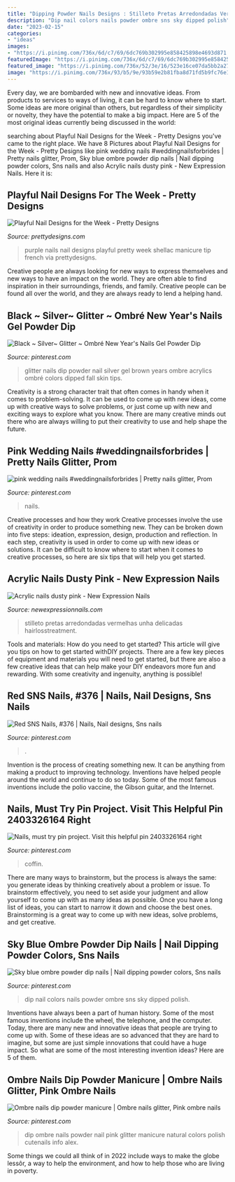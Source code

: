 ```yaml
---
title: "Dipping Powder Nails Designs : Stilleto Pretas Arredondadas Vermelhas Unha Delicadas Hairlosstreatment"
description: "Dip nail colors nails powder ombre sns sky dipped polish"
date: "2023-02-15"
categories:
- "ideas"
images:
- "https://i.pinimg.com/736x/6d/c7/69/6dc769b302995e858425898e4693d871.jpg"
featuredImage: "https://i.pinimg.com/736x/6d/c7/69/6dc769b302995e858425898e4693d871.jpg"
featured_image: "https://i.pinimg.com/736x/52/3e/16/523e16ce07da5bb2a27827d9c3162275.jpg"
image: "https://i.pinimg.com/736x/93/b5/9e/93b59e2b81fba8d71fd5b9fc76e1de52.jpg"
---
```



Every day, we are bombarded with new and innovative ideas. From products to services to ways of living, it can be hard to know where to start. Some ideas are more original than others, but regardless of their simplicity or novelty, they have the potential to make a big impact. Here are 5 of the most original ideas currently being discussed in the world: 

	

		
searching about Playful Nail Designs for the Week - Pretty Designs you've came to the right place. We have 8 Pictures about Playful Nail Designs for the Week - Pretty Designs like pink wedding nails #weddingnailsforbrides | Pretty nails glitter, Prom, Sky blue ombre powder dip nails | Nail dipping powder colors, Sns nails and also Acrylic nails dusty pink - New Expression Nails. Here it is:
		
    
## Playful Nail Designs For The Week - Pretty Designs

<img loading=lazy src="https://www.prettydesigns.com/wp-content/uploads/2014/05/Purple-Nails1.jpg" onerror="this.onerror=null;this.src='https://tse2.mm.bing.net/th?id=OIP.lRStXwSMk8jptKdiYYV5FwHaHa&amp;pid=15.1';" alt="Playful Nail Designs for the Week - Pretty Designs">

_Source: prettydesigns.com_

>purple nails nail designs playful pretty week shellac manicure tip french via prettydesigns. 

	

Creative people are always looking for new ways to express themselves and new ways to have an impact on the world. They are often able to find inspiration in their surroundings, friends, and family. Creative people can be found all over the world, and they are always ready to lend a helping hand.

    
## Black ~ Silver~ Glitter ~ Ombré New Year&#039;s Nails Gel Powder Dip

<img loading=lazy src="https://i.pinimg.com/736x/f2/4a/e9/f24ae9f9b1746dcde20926896c6b0b88.jpg" onerror="this.onerror=null;this.src='https://tse2.mm.bing.net/th?id=OIP.UIooUYKwue-fkc2GFmAurgHaJ3&amp;pid=15.1';" alt="Black ~ Silver~ Glitter ~ Ombré New Year&#039;s Nails Gel Powder Dip">

_Source: pinterest.com_

>glitter nails dip powder nail silver gel brown years ombre acrylics ombré colors dipped fall skin tips. 

	

Creativity is a strong character trait that often comes in handy when it comes to problem-solving. It can be used to come up with new ideas, come up with creative ways to solve problems, or just come up with new and exciting ways to explore what you know. There are many creative minds out there who are always willing to put their creativity to use and help shape the future.

    
## Pink Wedding Nails #weddingnailsforbrides | Pretty Nails Glitter, Prom

<img loading=lazy src="https://i.pinimg.com/736x/3d/b0/59/3db059ac4fc9689abb1ee0b55f900854.jpg" onerror="this.onerror=null;this.src='https://tse3.mm.bing.net/th?id=OIP.v-Kblh_m4ItrbP8_KCeBlwHaNJ&amp;pid=15.1';" alt="pink wedding nails #weddingnailsforbrides | Pretty nails glitter, Prom">

_Source: pinterest.com_

>nails. 

	

Creative processes and how they work
Creative processes involve the use of creativity in order to produce something new. They can be broken down into five steps: ideation, expression, design, production and reflection. In each step, creativity is used in order to come up with new ideas or solutions. It can be difficult to know where to start when it comes to creative processes, so here are six tips that will help you get started.

    
## Acrylic Nails Dusty Pink - New Expression Nails

<img loading=lazy src="https://newexpressionnails.com/wp-content/uploads/2019/02/acrylic-nails-dusty-pink-1.jpg" onerror="this.onerror=null;this.src='https://tse3.mm.bing.net/th?id=OIP.6rqABeuH308yx76fh6tiwwHaHa&amp;pid=15.1';" alt="Acrylic nails dusty pink - New Expression Nails">

_Source: newexpressionnails.com_

>stilleto pretas arredondadas vermelhas unha delicadas hairlosstreatment. 

	

Tools and materials: How do you need to get started?
This article will give you tips on how to get started withDIY projects. There are a few key pieces of equipment and materials you will need to get started, but there are also a few creative ideas that can help make your DIY endeavors more fun and rewarding. With some creativity and ingenuity, anything is possible!

    
## Red SNS Nails, #376 | Nails, Nail Designs, Sns Nails

<img loading=lazy src="https://i.pinimg.com/originals/d1/dc/7e/d1dc7e5dbaa14801e08f58bfb7e92514.jpg" onerror="this.onerror=null;this.src='https://tse1.mm.bing.net/th?id=OIP.B59EdH2pE4TsiSoI_uL7IQHaJ4&amp;pid=15.1';" alt="Red SNS Nails, #376 | Nails, Nail designs, Sns nails">

_Source: pinterest.com_

>. 

	

Invention is the process of creating something new. It can be anything from making a product to improving technology. Inventions have helped people around the world and continue to do so today. Some of the most famous inventions include the polio vaccine, the Gibson guitar, and the Internet.

    
## Nails, Must Try Pin Project. Visit This Helpful Pin 2403326164 Right

<img loading=lazy src="https://i.pinimg.com/736x/52/3e/16/523e16ce07da5bb2a27827d9c3162275.jpg" onerror="this.onerror=null;this.src='https://tse2.mm.bing.net/th?id=OIP.F7YPF0_S6yhkVDEMGrmzTwHaHa&amp;pid=15.1';" alt="Nails, must try pin project. Visit this helpful pin 2403326164 right">

_Source: pinterest.com_

>coffin. 

	

There are many ways to brainstorm, but the process is always the same: you generate ideas by thinking creatively about a problem or issue. To brainstorm effectively, you need to set aside your judgment and allow yourself to come up with as many ideas as possible. Once you have a long list of ideas, you can start to narrow it down and choose the best ones. Brainstorming is a great way to come up with new ideas, solve problems, and get creative.

    
## Sky Blue Ombre Powder Dip Nails | Nail Dipping Powder Colors, Sns Nails

<img loading=lazy src="https://i.pinimg.com/736x/93/b5/9e/93b59e2b81fba8d71fd5b9fc76e1de52.jpg" onerror="this.onerror=null;this.src='https://tse3.mm.bing.net/th?id=OIP.NKkp4TFeyBEw4kmzAdTlLQHaJ3&amp;pid=15.1';" alt="Sky blue ombre powder dip nails | Nail dipping powder colors, Sns nails">

_Source: pinterest.com_

>dip nail colors nails powder ombre sns sky dipped polish. 

	

Inventions have always been a part of human history. Some of the most famous inventions include the wheel, the telephone, and the computer. Today, there are many new and innovative ideas that people are trying to come up with. Some of these ideas are so advanced that they are hard to imagine, but some are just simple innovations that could have a huge impact. So what are some of the most interesting invention ideas? Here are 5 of them.

    
## Ombre Nails Dip Powder Manicure | Ombre Nails Glitter, Pink Ombre Nails

<img loading=lazy src="https://i.pinimg.com/736x/6d/c7/69/6dc769b302995e858425898e4693d871.jpg" onerror="this.onerror=null;this.src='https://tse3.mm.bing.net/th?id=OIP.JO_4-b1koc4anL-qGSNBuAHaJ3&amp;pid=15.1';" alt="Ombre nails dip powder manicure | Ombre nails glitter, Pink ombre nails">

_Source: pinterest.com_

>dip ombre nails powder nail pink glitter manicure natural colors polish cutenails info alex. 

	

Some things we could all think of in 2022 include ways to make the globe lessôr, a way to help the environment, and how to help those who are living in poverty.


